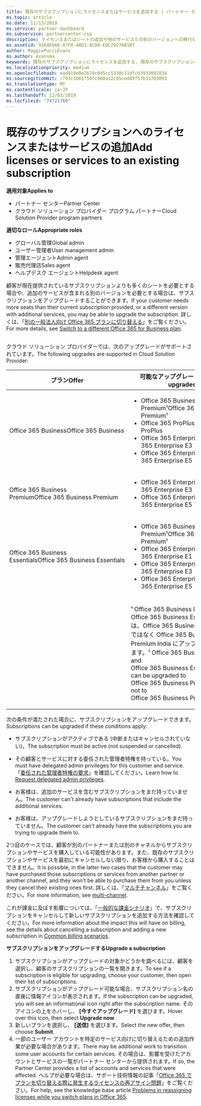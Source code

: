```yaml
---
title: 既存のサブスクリプションにライセンスまたはサービスを追加する | パートナー センター
ms.topic: article
ms.date: 11/13/2019
ms.service: partner-dashboard
ms.subservice: partnercenter-csp
description: ライセンスまたはシートの追加や他のサービスとの別のバージョンへの移行など、顧客のサブスクリプションをアップグレードまたは変更する方法について説明します。
ms.assetid: 9264E666-97F8-48D1-8C00-EDC2927A8107
author: MaggiePucciEvans
ms.author: evansma
keywords: 既存のサブスクリプションにライセンスを追加する, 既存のサブスクリプションにシートを追加する, サブスクリプションを変更する, サブスクリプションの変更, 顧客のライセンスを追加購入する
ms.localizationpriority: medium
ms.openlocfilehash: ead019e0e2619c045cc5330c11dfcb3933092834
ms.sourcegitcommit: c793c1b61f50fc0b0a12c95cedd9f57b31703093
ms.translationtype: MT
ms.contentlocale: ja-JP
ms.lasthandoff: 12/03/2019
ms.locfileid: "74721760"
---
```

# <a name="add-licenses-or-services-to-an-existing-subscription"></a><span data-ttu-id="06049-104">既存のサブスクリプションへのライセンスまたはサービスの追加</span><span class="sxs-lookup"><span data-stu-id="06049-104">Add licenses or services to an existing subscription</span></span>

<span data-ttu-id="06049-105">**適用対象**</span><span class="sxs-lookup"><span data-stu-id="06049-105">**Applies to**</span></span>

- <span data-ttu-id="06049-106">パートナー センター</span><span class="sxs-lookup"><span data-stu-id="06049-106">Partner Center</span></span>
- <span data-ttu-id="06049-107">クラウド ソリューション プロバイダー プログラム パートナー</span><span class="sxs-lookup"><span data-stu-id="06049-107">Cloud Solution Provider program partners</span></span>

<span data-ttu-id="06049-108">**適切なロール**</span><span class="sxs-lookup"><span data-stu-id="06049-108">**Appropriate roles**</span></span>

- <span data-ttu-id="06049-109">グローバル管理</span><span class="sxs-lookup"><span data-stu-id="06049-109">Global admin</span></span>
- <span data-ttu-id="06049-110">ユーザー管理者</span><span class="sxs-lookup"><span data-stu-id="06049-110">User management admin</span></span>
- <span data-ttu-id="06049-111">管理エージェント</span><span class="sxs-lookup"><span data-stu-id="06049-111">Admin agent</span></span>
- <span data-ttu-id="06049-112">販売代理店</span><span class="sxs-lookup"><span data-stu-id="06049-112">Sales agent</span></span>
- <span data-ttu-id="06049-113">ヘルプデスク エージェント</span><span class="sxs-lookup"><span data-stu-id="06049-113">Helpdesk agent</span></span>

<span data-ttu-id="06049-114">顧客が現在提供されているサブスクリプションよりも多くのシートを必要とする場合や、追加のサービスが含まれる別のバージョンを必要とする場合は、サブスクリプションをアップグレードすることができます。</span><span class="sxs-lookup"><span data-stu-id="06049-114">If your customer needs more seats than their current subscription provided, or a different version with additional services, you may be able to upgrade the subscription.</span></span> <span data-ttu-id="06049-115">詳しくは、「[別の一般法人向け Office 365 プランに切り替える](https://go.microsoft.com/fwlink/p/?LinkId=723577)」をご覧ください。</span><span class="sxs-lookup"><span data-stu-id="06049-115">For more details, see [Switch to a different Office 365 for Business plan](https://go.microsoft.com/fwlink/p/?LinkId=723577).</span></span>

## <a href="" id="upgradesubscription"></a>


<span data-ttu-id="06049-116">クラウド ソリューション プロバイダーでは、次のアップグレードがサポートされています。</span><span class="sxs-lookup"><span data-stu-id="06049-116">The following upgrades are supported in Cloud Solution Provider:</span></span>

<table>
<colgroup>
<col width="50%" />
<col width="50%" />
</colgroup>
<thead>
<tr class="header">
<th><span data-ttu-id="06049-117">プラン</span><span class="sxs-lookup"><span data-stu-id="06049-117">Offer</span></span></th>
<th><span data-ttu-id="06049-118">可能なアップグレード</span><span class="sxs-lookup"><span data-stu-id="06049-118">Possible upgrades</span></span></th>
</tr>
</thead>
<tbody>
<tr class="odd">
<td><span data-ttu-id="06049-119">Office 365 Business</span><span class="sxs-lookup"><span data-stu-id="06049-119">Office 365 Business</span></span></td>
<td><ul>
<li><span data-ttu-id="06049-120">Office 365 Business Premium¹</span><span class="sxs-lookup"><span data-stu-id="06049-120">Office 365 Business Premium¹</span></span></li>
<li><span data-ttu-id="06049-121">Office 365 ProPlus</span><span class="sxs-lookup"><span data-stu-id="06049-121">Office 365 ProPlus</span></span></li>
<li><span data-ttu-id="06049-122">Office 365 Enterprise E3</span><span class="sxs-lookup"><span data-stu-id="06049-122">Office 365 Enterprise E3</span></span></li>
<li><span data-ttu-id="06049-123">Office 365 Enterprise E5</span><span class="sxs-lookup"><span data-stu-id="06049-123">Office 365 Enterprise E5</span></span></li>
</ul></td>
</tr>
<tr class="even">
<td><span data-ttu-id="06049-124">Office 365 Business Premium</span><span class="sxs-lookup"><span data-stu-id="06049-124">Office 365 Business Premium</span></span></td>
<td><ul>
<li><span data-ttu-id="06049-125">Office 365 Enterprise E3</span><span class="sxs-lookup"><span data-stu-id="06049-125">Office 365 Enterprise E3</span></span></li>
<li><span data-ttu-id="06049-126">Office 365 Enterprise E5</span><span class="sxs-lookup"><span data-stu-id="06049-126">Office 365 Enterprise E5</span></span></li>
</ul></td>
</tr>
<tr class="odd">
<td><span data-ttu-id="06049-127">Office 365 Business Essentials</span><span class="sxs-lookup"><span data-stu-id="06049-127">Office 365 Business Essentials</span></span></td>
<td><ul>
<li><span data-ttu-id="06049-128">Office 365 Business Premium¹</span><span class="sxs-lookup"><span data-stu-id="06049-128">Office 365 Business Premium¹</span></span></li>
<li><span data-ttu-id="06049-129">Office 365 Enterprise E1</span><span class="sxs-lookup"><span data-stu-id="06049-129">Office 365 Enterprise E1</span></span></li>
<li><span data-ttu-id="06049-130">Office 365 Enterprise E3</span><span class="sxs-lookup"><span data-stu-id="06049-130">Office 365 Enterprise E3</span></span></li>
<li><span data-ttu-id="06049-131">Office 365 Enterprise E5</span><span class="sxs-lookup"><span data-stu-id="06049-131">Office 365 Enterprise E5</span></span></li>
</ul></td>
</tr>
<tr class="even">
<td></td>
<td><p><span data-ttu-id="06049-132">¹ Office 365 Business India および Office 365 Business Essentials India は、Office 365 Business Premium ではなく Office 365 Business Premium India にアップグレードできます。</span><span class="sxs-lookup"><span data-stu-id="06049-132">¹ Office 365 Business India and Office 365 Business Essentials India can be upgraded to Office 365 Business Premium India, not to Office 365 Business Premium.</span></span></p></td>
</tr>
</tbody>
</table>

<span data-ttu-id="06049-133">次の条件が満たされた場合に、サブスクリプションをアップグレードできます。</span><span class="sxs-lookup"><span data-stu-id="06049-133">Subscriptions can be upgraded if these conditions apply:</span></span>

-   <span data-ttu-id="06049-134">サブスクリプションがアクティブである (中断またはキャンセルされていない)。</span><span class="sxs-lookup"><span data-stu-id="06049-134">The subscription must be active (not suspended or cancelled).</span></span>

-   <span data-ttu-id="06049-135">その顧客とサービスに対する委任された管理者特権を持っている。</span><span class="sxs-lookup"><span data-stu-id="06049-135">You must have delegated admin privileges for this customer and service.</span></span> <span data-ttu-id="06049-136">「[委任された管理者特権の要求](request-a-relationship-with-a-customer.md)」を確認してください。</span><span class="sxs-lookup"><span data-stu-id="06049-136">Learn how to [Request delegated admin privileges](request-a-relationship-with-a-customer.md).</span></span>

-   <span data-ttu-id="06049-137">お客様は、追加のサービスを含むサブスクリプションをまだ持っていません。</span><span class="sxs-lookup"><span data-stu-id="06049-137">The customer can't already have subscriptions that include the additional services.</span></span>

-   <span data-ttu-id="06049-138">お客様は、アップグレードしようとしているサブスクリプションをまだ持っていません。</span><span class="sxs-lookup"><span data-stu-id="06049-138">The customer can't already have the subscriptions you are trying to upgrade them to.</span></span>

<span data-ttu-id="06049-139">2つ目のケースでは、顧客が別のパートナーまたは別のチャネルからサブスクリプションやサービスを購入している可能性があります。また、既存のサブスクリプションやサービスを最初にキャンセルしない限り、お客様から購入することはできません。</span><span class="sxs-lookup"><span data-stu-id="06049-139">It is possible, in the latter two cases that the customer may have purchased those subscriptions or services from another partner or another channel, and they won't be able to purchase them from you unless they cancel their existing ones first.</span></span> <span data-ttu-id="06049-140">詳しくは、「[マルチチャンネル](multichannel.md)」をご覧ください。</span><span class="sxs-lookup"><span data-stu-id="06049-140">For more information, see [multi-channel](multichannel.md).</span></span>

<span data-ttu-id="06049-141">これが課金に及ぼす影響については、「[一般的な課金シナリオ](common-billing-scenarios.md)」で、サブスクリプションをキャンセルして新しいサブスクリプションを追加する方法を確認してください。</span><span class="sxs-lookup"><span data-stu-id="06049-141">For more information about the impact this will have on billing, see the details about cancelling a subscription and adding a new subscription in [Common billing scenarios](common-billing-scenarios.md).</span></span>

<span data-ttu-id="06049-142">**サブスクリプションをアップグレードする**</span><span class="sxs-lookup"><span data-stu-id="06049-142">**Upgrade a subscription**</span></span>

1.  <span data-ttu-id="06049-143">サブスクリプションがアップグレードの対象かどうかを調べるには、顧客を選択し、顧客のサブスクリプションの一覧を開きます。</span><span class="sxs-lookup"><span data-stu-id="06049-143">To see if a subscription is eligible for upgrading, choose your customer, then open their list of subscriptions.</span></span>
2.  <span data-ttu-id="06049-144">サブスクリプションがアップグレード可能な場合、サブスクリプション名の直後に情報アイコンが表示されます。</span><span class="sxs-lookup"><span data-stu-id="06049-144">If the subscription can be upgraded, you will see an informational icon right after the subscription name.</span></span> <span data-ttu-id="06049-145">そのアイコンの上をホバーし、 **[今すぐアップグレード]** を選びます。</span><span class="sxs-lookup"><span data-stu-id="06049-145">Hover over this icon, then select **Upgrade now**.</span></span>
3.  <span data-ttu-id="06049-146">新しいプランを選択し、 **[送信]** を選びます。</span><span class="sxs-lookup"><span data-stu-id="06049-146">Select the new offer, then choose **Submit**.</span></span>
4.  <span data-ttu-id="06049-147">一部のユーザー アカウントを特定のサービス向けに切り替えるための追加作業が必要な場合があります。</span><span class="sxs-lookup"><span data-stu-id="06049-147">There may be additional work to transition some user accounts for certain services.</span></span> <span data-ttu-id="06049-148">その場合は、影響を受けたアカウントとサービスの一覧がパートナー センターから提供されます。</span><span class="sxs-lookup"><span data-stu-id="06049-148">If so, the Partner Center provides a list of accounts and services that were affected.</span></span> <span data-ttu-id="06049-149">ヘルプが必要な場合は、サポート技術情報の記事「[Office 365 でプランを切り替える際に発生するライセンスの再アサイン問題](https://go.microsoft.com/fwlink/p/?LinkId=723576)」をご覧ください。</span><span class="sxs-lookup"><span data-stu-id="06049-149">For help, see the knowledge base article [Problems in reassigning licenses while you switch plans in Office 365](https://go.microsoft.com/fwlink/p/?LinkId=723576).</span></span>

 

 



